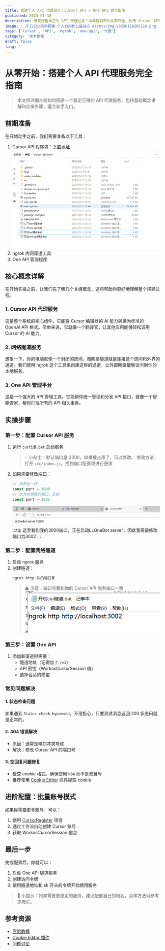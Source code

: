 ```yaml
---
title: 搭建个人 API 代理站点：Cursor API + One API 完全指南
published: 2025-01-18
description: 想要搭建自己的 API 代理站点？本教程将带你从零开始，利用 Cursor API 和 One API 搭建一个稳定可用的代理服务，包含完整的环境配置、隧道搭建和令牌管理，让你轻松实现个人使用或公益分享
image: './FILES/简单搭建-个人自用和公益站点.assets/img-20250118205116.png'
tags: ['Cursor', 'API', 'ngrok', 'one-api', '代理']
category: '技术教程'
draft: false 
lang: ''
---
```


# 从零开始：搭建个人 API 代理服务完全指南

> 本文将详细介绍如何搭建一个稳定可用的 API 代理服务，包括基础概念讲解和实操步骤，适合新手入门。

## 前期准备

在开始动手之前，我们需要准备以下工具：
1. Cursor API 程序包：[下载地址](https://raw.githubusercontent.com/damoshen123/curapi/refs/heads/main/cursor-api-main4.rar)![Img](./FILES/简单搭建%20个人自用和公益站点.assets/img-20250115140538.png)
2. ngrok 内网穿透工具
3. One API 管理程序

## 核心概念详解

在开始实操之前，让我们先了解几个关键概念，这将帮助你更好地理解整个搭建过程。

### 1. Cursor API 代理服务
这是整个系统的核心组件，它能将 Cursor 编辑器的 AI 能力转换为标准的 OpenAI API 格式。简单来说，它就像一个翻译官，让其他应用能够轻松调用 Cursor 的 AI 能力。

### 2. 网络隧道服务
想象一下，你的电脑就像一个封闭的房间，而网络隧道就是连接这个房间和外界的通道。我们使用 ngrok 这个工具来创建这样的通道，让外部网络能够访问到你的本地服务。

### 3. One API 管理平台
这是一个强大的 API 管理工具，它能帮你统一管理和分发 API 接口，就像一个智能管家，帮你打理所有的 API 相关事务。

## 实操步骤

### 第一步：配置 Cursor API 服务

1. 运行 `cur代理.bat` 启动服务
   > 💡 小贴士：默认端口是 3000，如果被占用了，可以修改。
   > 修改方法：打开 `src/index.js`，找到端口配置项进行更改

2. 如果需要修改端口：
   ```javascript
   // 找到这一行
   const port = 3000
   // 改为你想要的端口，比如
   const port = 3002
   ```
    ![Img](./FILES/简单搭建%20个人自用和公益站点.assets/img-20250115141736.png)
    :::tip
    这里看到我的3000端口，正在启动LLOneBot server，因此我需要修改端口为3002
    :::
### 第二步：配置网络隧道

1. 启动 ngrok 服务
2. 创建隧道：
   ```bash
   ngrok http 你的端口号
   ```
   > ⚠️ 注意：端口号要和你的 Cursor API 服务端口一致
    ![Img](./FILES/简单搭建%20个人自用和公益站点.assets/img-20250115142015.png)

### 第三步：设置 One API

1. 添加新渠道时需要：
   - 隧道地址（记得加上 `/v1`）
   - API 密钥（WorkosCursorSession 值）
   - 选择合适的模型

### 常见问题解决

#### 1. 状态检查问题
如果遇到 `Status check bypassed`，不用担心，只要测试消息返回 200 状态码就是正常的。

#### 2. 404 错误解决
- 原因：通常是端口冲突导致
- 解决：修改 Cursor API 的端口号

#### 3. 空回复问题修复
- 检查 cookie 格式，确保使用 `%3A` 而不是双冒号
- 推荐使用 [Cookie Editor](https://chromewebstore.google.com/detail/cookie-editor/hlkenndednhfkekhgcdicdfddnkalmdm) 插件提取 cookie

## 进阶配置：批量账号模式

如果你需要更多账号，可以：
1. 使用 [CursorRegister](https://github.com/JiuZ-Chn/CursorRegister) 项目
2. 通过工作流自动创建 Cursor 账号
3. 获取 WorkosCursorSession 信息

## 最后一步

完成配置后，你就可以：
1. 启动 One API 隧道服务
2. 创建访问令牌
3. 使用隧道地址和 sk 开头的令牌开始使用服务

> 🌟 小提示：如果需要更稳定的服务，建议配置自己的域名，具体方法可参考原教程。

## 参考资源
- [原始教程](https://gxcgf4l6b2y.feishu.cn/docx/GIjidWbiyoSblfxLZ3Fcbc3Wnqg)
- [Cookie Editor 插件](https://chromewebstore.google.com/detail/cookie-editor/hlkenndednhfkekhgcdicdfddnkalmdm)
- [问题讨论](https://discord.com/channels/1134557553011998840/1327109779310510110)